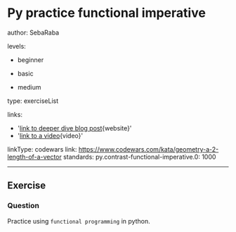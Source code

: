 # Py practice functional imperative
author: SebaRaba

levels:

  - beginner

  - basic

  - medium

type: exerciseList

links:

  - '[link to deeper dive blog post](https://www.vinta.com.br/blog/2015/functional-programming-python/){website}'
  - '[link to a video](https://www.youtube.com/watch?v=goypZR_lQ7I){video}'

linkType: codewars
link: https://www.codewars.com/kata/geometry-a-2-length-of-a-vector
standards:
    py.contrast-functional-imperative.0: 1000

---
## Exercise
### Question
Practice using `functional programming` in python.
